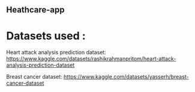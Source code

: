 ## Heathcare-app
# Datasets used : 
Heart attack analysis prediction dataset:
https://www.kaggle.com/datasets/rashikrahmanpritom/heart-attack-analysis-prediction-dataset

Breast cancer dataset:
https://www.kaggle.com/datasets/yasserh/breast-cancer-dataset
